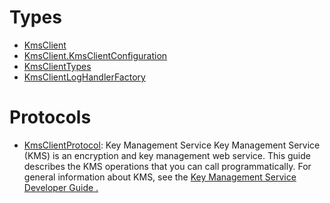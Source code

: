 # Types

  - [KmsClient](/aws-sdk-swift/reference/0.x/AWSKMS/KmsClient)
  - [KmsClient.KmsClientConfiguration](/aws-sdk-swift/reference/0.x/AWSKMS/KmsClient_KmsClientConfiguration)
  - [KmsClientTypes](/aws-sdk-swift/reference/0.x/AWSKMS/KmsClientTypes)
  - [KmsClientLogHandlerFactory](/aws-sdk-swift/reference/0.x/AWSKMS/KmsClientLogHandlerFactory)

# Protocols

  - [KmsClientProtocol](/aws-sdk-swift/reference/0.x/AWSKMS/KmsClientProtocol):
    <fullname>Key Management Service</fullname>
    Key Management Service (KMS) is an encryption and key management web service. This guide describes
    the KMS operations that you can call programmatically. For general information about KMS,
    see the <a href="https://docs.aws.amazon.com/kms/latest/developerguide/">
    Key Management Service Developer Guide
    .
